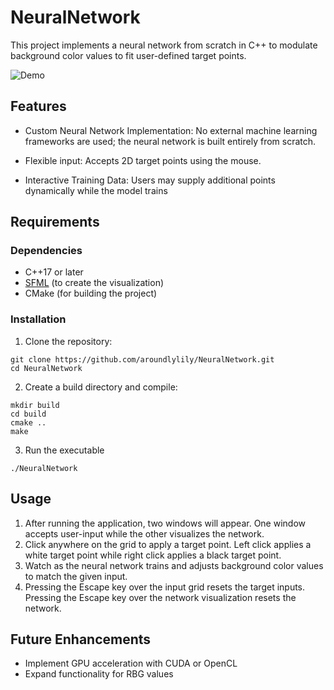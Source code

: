 # NeuralNetwork

This project implements a neural network from scratch in C++ to modulate background color values to fit user-defined target points.

![Demo](https://github.com/aroundlylily/NeuralNetwork/blob/main/assets/images/NeuralNetwork.gif?raw=true)

## Features

- Custom Neural Network Implementation: No external machine learning frameworks are used; the neural network is built entirely from scratch.

- Flexible input: Accepts 2D target points using the mouse.

- Interactive Training Data: Users may supply additional points dynamically while the model trains

## Requirements

### Dependencies

- C++17 or later
- [SFML](https://www.sfml-dev.org/download/sfml/3.0.0/) (to create the visualization)
- CMake (for building the project)

### Installation

1. Clone the repository:
```
git clone https://github.com/aroundlylily/NeuralNetwork.git
cd NeuralNetwork
```
2. Create a build directory and compile:
```
mkdir build
cd build
cmake ..
make
```
3. Run the executable
```
./NeuralNetwork
```

## Usage

1. After running the application, two windows will appear. One window accepts user-input while the other visualizes the network.
2. Click anywhere on the grid to apply a target point. Left click applies a white target point while right click applies a black target point.
3. Watch as the neural network trains and adjusts background color values to match the given input.
4. Pressing the Escape key over the input grid resets the target inputs. Pressing the Escape key over the network visualization resets the network.

## Future Enhancements

- Implement GPU acceleration with CUDA or OpenCL
- Expand functionality for RBG values
